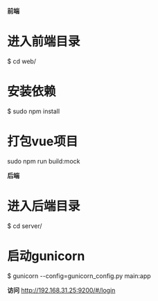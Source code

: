   **前端**
  # 进入前端目录
  $ cd web/
  
  # 安装依赖
  $ sudo npm install
  
  # 打包vue项目
  sudo npm run build:mock
  
  **后端**
  # 进入后端目录
  $ cd server/
  
  # 启动gunicorn
  $ gunicorn --config=gunicorn_config.py main:app
  
  **访问**
  http://192.168.31.25:9200/#/login